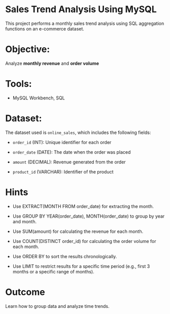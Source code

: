 # Sales Trend Analysis Using MySQL

This project performs a monthly sales trend analysis using SQL aggregation functions on an e-commerce dataset.

# Objective:

Analyze **monthly revenue** and **order volume** 

# Tools:

- MySQL Workbench, SQL

# Dataset:

The dataset used is `online_sales`, which includes the following fields:

- `order_id` (INT): Unique identifier for each order
  
- `order_date` (DATE): The date when the order was placed

- `amount` (DECIMAL): Revenue generated from the order

- `product_id` (VARCHAR): Identifier of the product

# Hints

- Use EXTRACT(MONTH FROM order_date) for extracting the month.

- Use GROUP BY YEAR(order_date), MONTH(order_date) to group by year and month.

- Use SUM(amount) for calculating the revenue for each month.

- Use COUNT(DISTINCT order_id) for calculating the order volume for each month.

- Use ORDER BY to sort the results chronologically.

- Use LIMIT to restrict results for a specific time period (e.g., first 3 months or a specific range of months).

# Outcome
Learn how to group data and analyze time trends.
